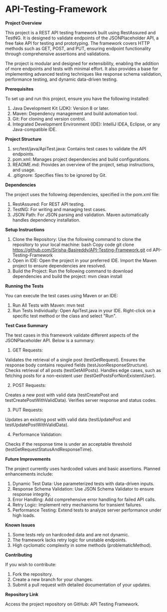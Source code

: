 # API-Testing-Framework

**Project Overview**

This project is a REST API testing framework built using RestAssured and TestNG. It is designed to validate endpoints of the JSONPlaceholder API, a free fake API for testing and prototyping. The framework covers HTTP methods such as GET, POST, and PUT, ensuring endpoint functionality through comprehensive assertions and validations.

The project is modular and designed for extensibility, enabling the addition of more endpoints and tests with minimal effort. It also provides a base for implementing advanced testing techniques like response schema validation, performance testing, and dynamic data-driven testing.

**Prerequisites**

To set up and run this project, ensure you have the following installed:

1. Java Development Kit (JDK): Version 8 or later.
2. Maven: Dependency management and build automation tool.
3. Git: For cloning and version control.
4. Integrated Development Environment (IDE): IntelliJ IDEA, Eclipse, or any Java-compatible IDE.
   
**Project Structure**

1. src/test/java/ApiTest.java: Contains test cases to validate the API endpoints.
2. pom.xml: Manages project dependencies and build configurations.
3. README.md: Provides an overview of the project, setup instructions, and usage.
4. .gitignore: Specifies files to be ignored by Git.
   
**Dependencies**

The project uses the following dependencies, specified in the pom.xml file:

1. RestAssured: For REST API testing.
2. TestNG: For writing and managing test cases.
3. JSON Path: For JSON parsing and validation.
Maven automatically handles dependency installation.

**Setup Instructions**

1. Clone the Repository: Use the following command to clone the repository to your local machine:
bash
Copy code
git clone https://github.com/Sirisha-Basireddy/API-Testing-Framework.git
cd API-Testing-Framework
2. Open in IDE:
Open the project in your preferred IDE.
Import the Maven project to ensure dependencies are resolved.
3. Build the Project: Run the following command to download dependencies and build the project:
mvn clean install

**Running the Tests**

You can execute the test cases using Maven or an IDE:

1. Run All Tests with Maven:
mvn test
2. Run Tests Individually:
Open ApiTest.java in your IDE.
Right-click on a specific test method or the class and select "Run".

**Test Case Summary**

The test cases in this framework validate different aspects of the JSONPlaceholder API. Below is a summary:

1. GET Requests:

Validates the retrieval of a single post (testGetRequest).
Ensures the response body contains required fields (testJsonResponseStructure).
Checks retrieval of all posts (testGetAllPosts).
Handles edge cases, such as fetching posts for a non-existent user (testGetPostsForNonExistentUser).

2. POST Requests:

Creates a new post with valid data (testCreatePost and testCreatePostWithValidData).
Verifies server response and status codes.

3. PUT Requests:

Updates an existing post with valid data (testUpdatePost and testUpdatePostWithValidData).

4. Performance Validation:

Checks if the response time is under an acceptable threshold (testGetRequestStatusAndResponseTime).

**Future Improvements**

The project currently uses hardcoded values and basic assertions. Planned enhancements include:

1. Dynamic Test Data: Use parameterized tests with data-driven inputs.
2. Response Schema Validation: Use JSON Schema Validator to ensure response integrity.
3. Error Handling: Add comprehensive error handling for failed API calls.
4. Retry Logic: Implement retry mechanisms for transient failures.
5. Performance Testing: Extend tests to analyze server performance under high loads.
   
**Known Issues**

1. Some tests rely on hardcoded data and are not dynamic.
2. The framework lacks retry logic for unstable endpoints.
3. High cyclomatic complexity in some methods (problematicMethod).
   
**Contributing**

If you wish to contribute:

1. Fork the repository.
2. Create a new branch for your changes.
3. Submit a pull request with detailed documentation of your updates.

**Repository Link**

Access the project repository on GitHub: API Testing Framework.

